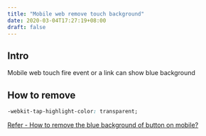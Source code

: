 ```yaml
---
title: "Mobile web remove touch background"
date: 2020-03-04T17:27:19+08:00
draft: false
---
```


## Intro

Mobile web touch fire event or a link can show blue background

## How to remove

```CSS
-webkit-tap-highlight-color: transparent;
```

[Refer - How to remove the blue background of button on mobile?](https://stackoverflow.com/questions/45049873/how-to-remove-the-blue-background-of-button-on-mobile)
